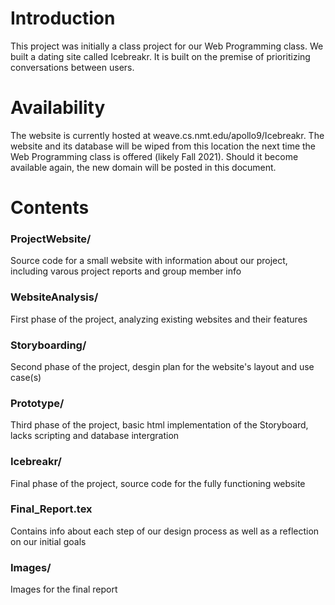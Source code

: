 # Introduction
This project was initially a class project for our Web Programming class. We built a dating site called Icebreakr. It is built on the premise of prioritizing conversations between users.  
# Availability  
The website is currently hosted at weave.cs.nmt.edu/apollo9/Icebreakr. The website and its database will be wiped from this location the next time the Web Programming class is offered (likely Fall 2021). Should it become available again, the new domain will be posted in this document.  
# Contents  
### ProjectWebsite/  
Source code for a small website with information about our project, including varous project reports and group member info  
### WebsiteAnalysis/  
First phase of the project, analyzing existing websites and their features
### Storyboarding/ 
Second phase of the project, desgin plan for the website's layout and use case(s)
### Prototype/  
Third phase of the project, basic html implementation of the Storyboard, lacks scripting and database intergration  
### Icebreakr/  
Final phase of the project, source code for the fully functioning website  
### Final_Report.tex  
Contains info about each step of our design process as well as a reflection on our initial goals  
### Images/  
Images for the final report
